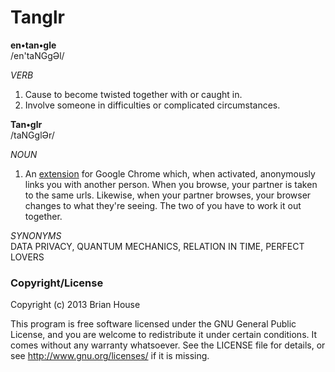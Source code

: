 Tanglr
======

**en•tan•gle**  
/en'taNGgƏl/  

_VERB_  
1. Cause to become twisted together with or caught in.  
2. Involve someone in difficulties or complicated circumstances.  


**Tan•glr**  
/taNGglƏr/  

_NOUN_  
1. An [extension](https://chrome.google.com/webstore/detail/tanglr/anhpnanphhhphafiblilbggemelijnpn) for Google Chrome which, when activated, anonymously links you with another person. When you browse, your partner is taken to the same urls. Likewise, when your partner browses, your browser changes to what they're seeing. The two of you have to work it out together.


_SYNONYMS_  
DATA PRIVACY, QUANTUM MECHANICS, RELATION IN TIME, PERFECT LOVERS 



### Copyright/License

Copyright (c) 2013 Brian House

This program is free software licensed under the GNU General Public License, and you are welcome to redistribute it under certain conditions. It comes without any warranty whatsoever. See the LICENSE file for details, or see <http://www.gnu.org/licenses/> if it is missing.
